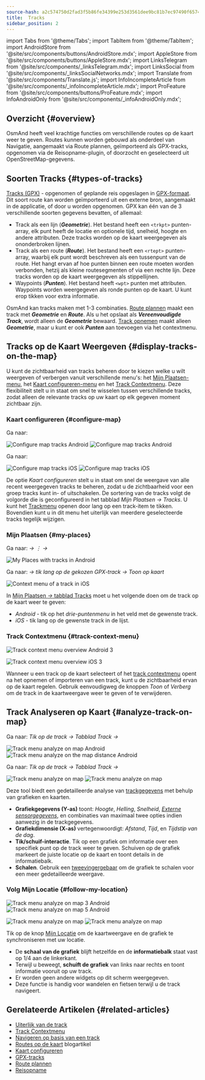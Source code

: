 ```yaml
---
source-hash: a2c574750d2fad3f5b86fe34399e253d3561dee9bc81b7ec97490f6574b7c609
title:  Tracks
sidebar_position: 2
---
```

import Tabs from '@theme/Tabs';
import TabItem from '@theme/TabItem';
import AndroidStore from '@site/src/components/buttons/AndroidStore.mdx';
import AppleStore from '@site/src/components/buttons/AppleStore.mdx';
import LinksTelegram from '@site/src/components/_linksTelegram.mdx';
import LinksSocial from '@site/src/components/_linksSocialNetworks.mdx';
import Translate from '@site/src/components/Translate.js';
import InfoIncompleteArticle from '@site/src/components/_infoIncompleteArticle.mdx';
import ProFeature from '@site/src/components/buttons/ProFeature.mdx';
import InfoAndroidOnly from '@site/src/components/_infoAndroidOnly.mdx';



## Overzicht {#overview}
OsmAnd heeft veel krachtige functies om verschillende routes op de kaart weer te geven. Routes kunnen worden gebouwd als onderdeel van Navigatie, aangemaakt via Route plannen, geïmporteerd als GPX-tracks, opgenomen via de Reisopname-plugin, of doorzocht en geselecteerd uit OpenStreetMap-gegevens.


## Soorten Tracks {#types-of-tracks}

[Tracks (GPX)](#display-tracks-on-the-map) - opgenomen of geplande reis opgeslagen in [GPX-formaat](https://en.wikipedia.org/wiki/GPS_Exchange_Format). Dit soort route kan worden geïmporteerd uit een externe bron, aangemaakt in de applicatie, of door u worden opgenomen. GPX kan één van de 3 verschillende soorten gegevens bevatten, of allemaal:

- Track als een lijn (***Geometrie***). Het bestand heeft een ```<trkpt>``` punten-array, elk punt heeft de locatie en optionele tijd, snelheid, hoogte en andere attributen. Deze tracks worden op de kaart weergegeven als ononderbroken lijnen.
- Track als een route (***Route***). Het bestand heeft een ```<rtept>``` punten-array, waarbij elk punt wordt beschreven als een tussenpunt van de route. Het hangt ervan af hoe punten binnen een route moeten worden verbonden, hetzij als kleine routesegmenten of via een rechte lijn. Deze tracks worden op de kaart weergegeven als stippellijnen.
- Waypoints (***Punten***). Het bestand heeft ```<wpt>``` punten met attributen. Waypoints worden weergegeven als ronde punten op de kaart. U kunt erop tikken voor extra informatie.

OsmAnd kan tracks maken met 1-3 combinaties. [Route plannen](../../plan-route/create-route.md) maakt een track met ***Geometrie*** en ***Route***. Als u het opslaat als ***Vereenvoudigde Track***, wordt alleen de ***Geometrie*** bewaard. [Track opnemen](../../plugins/trip-recording.md#new-track-recording) maakt alleen ***Geometrie***, maar u kunt er ook ***Punten*** aan toevoegen via het contextmenu.


## Tracks op de Kaart Weergeven {#display-tracks-on-the-map}

U kunt de zichtbaarheid van tracks beheren door te kiezen welke u wilt weergeven of verbergen vanuit verschillende menu's: het [Mijn Plaatsen-menu](#my-places), het [Kaart configureren-menu](#configure-map) en het [Track Contextmenu](#track-context-menu). Deze flexibiliteit stelt u in staat om snel te wisselen tussen verschillende tracks, zodat alleen de relevante tracks op uw kaart op elk gegeven moment zichtbaar zijn.

### Kaart configureren {#configure-map}

<Tabs groupId="operating-systems" queryString="current-os">

<TabItem value="android" label="Android">

Ga naar: *<Translate android="true" ids="shared_string_menu,configure_map,shared_string_show,show_gpx"/>*

![Configure map tracks Android](@site/static/img/map/tracks_and_routes/tracks_and_routes_display_1_andr.png)   ![Configure map tracks Android](@site/static/img/map/tracks_and_routes/tracks_and_routes_display_andr.png)  

</TabItem>

<TabItem value="ios" label="iOS">

Ga naar: *<Translate ios="true" ids="shared_string_menu,configure_map,shared_string_gpx_tracks"/>*

![Configure map tracks iOS](@site/static/img/personal/tracks/follow_track_1_ios.png)  ![Configure map tracks iOS](@site/static/img/personal/tracks/configure_map_track_menu_ios.png)

</TabItem>

</Tabs>

De optie *Kaart configureren* stelt u in staat om snel de weergave van alle recent weergegeven tracks te beheren, zodat u de zichtbaarheid voor een groep tracks kunt in- of uitschakelen. De sortering van de tracks volgt de volgorde die is geconfigureerd in het tabblad *Mijn Plaatsen → Tracks*. U kunt het [Trackmenu](../../personal/tracks/manage-tracks.md#track-menu) openen door lang op een track-item te tikken. Bovendien kunt u in dit menu het uiterlijk van meerdere geselecteerde tracks tegelijk wijzigen.

### Mijn Plaatsen {#my-places}

<Tabs groupId="operating-systems" queryString="current-os">

<TabItem value="android" label="Android">

Ga naar: *<Translate android="true" ids="shared_string_menu,shared_string_my_places,shared_string_gpx_files"/> → &#8942; → <Translate android="true" ids="shared_string_show_on_map"/>*

![My Places with tracks in Android](@site/static/img/personal/tracks/one_track_menu_andr.png)

</TabItem>

<TabItem value="ios" label="iOS">

Ga naar: *<Translate ios="true" ids="shared_string_menu,shared_string_my_places,shared_string_gpx_tracks"/> → tik lang op de gekozen GPX-track → Toon op kaart*

![Context menu of a track in iOS](@site/static/img/personal/tracks/one_track_menu_ios.png)

</TabItem>

</Tabs>

In [Mijn Plaatsen *→* tabblad Tracks](../../personal/tracks/manage-tracks.md#manage-tracks) moet u het volgende doen om de track op de kaart weer te geven:

- *Android* - tik op het *drie-puntenmenu* in het veld met de gewenste track.
- *iOS* - tik lang op de gewenste track in de lijst.


### Track Contextmenu {#track-context-menu}

<Tabs groupId="operating-systems" queryString="current-os">

<TabItem value="android" label="Android">

![Track context menu overview Android 3](@site/static/img/personal/tracks/track_context_overview_andr_3.png)

</TabItem>

<TabItem value="ios" label="iOS">

![Track context menu overview iOS 3](@site/static/img/personal/tracks/track_context_overview_ios_3.png)

</TabItem>

</Tabs>

Wanneer u een track op de kaart selecteert of het [track contextmenu](./track-context-menu.md) opent na het opnemen of importeren van een track, kunt u de zichtbaarheid ervan op de kaart regelen. Gebruik eenvoudigweg de knoppen *Toon* of *Verberg* om de track in de kaartweergave weer te geven of te verwijderen.


## Track Analyseren op Kaart {#analyze-track-on-map}

<Tabs groupId="operating-systems" queryString="current-os">

<TabItem value="android" label="Android">

Ga naar: *Tik op de track → Tabblad Track → <Translate android="true" ids="analyze_on_map"/>*  

![Track menu analyze on map Android](@site/static/img/personal/tracks/analyze_track_on_map_andr.png)    ![Track menu analyze on the map distance Android](@site/static/img/personal/tracks/analyze_track_on_map_distance_andr.png)

</TabItem>

<TabItem value="ios" label="iOS">

Ga naar: *Tik op de track → Tabblad Track → <Translate ios="true" ids="analyze_on_map"/>*  

![Track menu analyze on map](@site/static/img/personal/tracks/track_analyze_ios.png)  ![Track menu analyze on map ](@site/static/img/personal/tracks/track_analyze_on_map_ios.png)

</TabItem>

</Tabs>

Deze tool biedt een gedetailleerde analyse van [trackgegevens](../../map/tracks/track-context-menu.md#options) met behulp van grafieken en kaarten.

- **Grafiekgegevens (Y-as)** toont: *Hoogte*, *Helling*, *Snelheid*, [*Externe sensorgegevens*](../../plugins/external-sensors.md), en combinaties van maximaal twee opties indien aanwezig in de trackgegevens.
- **Grafiekdimensie (X-as)** vertegenwoordigt: *Afstand*, *Tijd*, en *Tijdstip van de dag*.
- **Tik/schuif-interactie**. Tik op een grafiek om informatie over een specifiek punt op de track weer te geven. Schuiven op de grafiek markeert de juiste locatie op de kaart en toont details in de informatiebalk.
- **Schalen**. Gebruik een [tweevingergebaar](../../map/interact-with-map.md#gestures) om de grafiek te schalen voor een meer gedetailleerde weergave.


### Volg Mijn Locatie {#follow-my-location}

<Tabs groupId="operating-systems" queryString="current-os">

<TabItem value="android" label="Android">

![Track menu analyze on map 3 Android](@site/static/img/personal/tracks/track_analyze_on_map_3_android.png) ![Track menu analyze on map 5 Android](@site/static/img/personal/tracks/track_analyze_on_map_5_android.png)

</TabItem>

<TabItem value="ios" label="iOS">

![Track menu analyze on map](@site/static/img/personal/tracks/track_follow_my_location_3_ios.png)  ![Track menu analyze on map ](@site/static/img/personal/tracks/track_follow_my_location_4_ios.png)

</TabItem>

</Tabs>

Tik op de knop [Mijn Locatie](../../map/interact-with-map.md#my-location-and-zoom) om de kaartweergave en de grafiek te synchroniseren met uw locatie.

- De **schaal van de grafiek** blijft hetzelfde en de **informatiebalk** staat vast op 1/4 aan de linkerkant.
- Terwijl u beweegt, **schuift de grafiek** van links naar rechts en toont informatie vooruit op uw track.
- Er worden geen andere widgets op dit scherm weergegeven.
- Deze functie is handig voor wandelen en fietsen terwijl u de track navigeert.  


## Gerelateerde Artikelen {#related-articles}

- [Uiterlijk van de track](./appearance.md)
- [Track Contextmenu](./track-context-menu.md)
- [Navigeren op basis van een track](../../navigation/setup/gpx-navigation.md)
- [Routes op de kaart](https://docs.osmand.net/blog/routes) blogartikel
- [Kaart configureren](../../map/configure-map-menu.md)  
- [GPX-tracks](../../personal/tracks/index.md)  
- [Route plannen](../../plan-route/index.md)  
- [Reisopname](../../plugins/trip-recording.md)